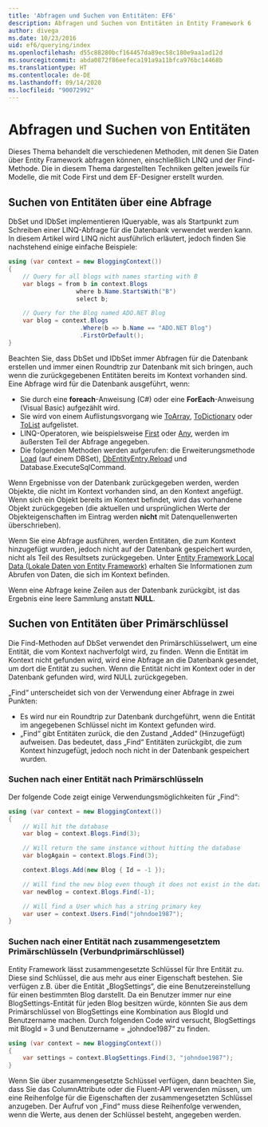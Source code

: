 ```yaml
---
title: 'Abfragen und Suchen von Entitäten: EF6'
description: Abfragen und Suchen von Entitäten in Entity Framework 6
author: divega
ms.date: 10/23/2016
uid: ef6/querying/index
ms.openlocfilehash: d55c88280bcf164457da89ec58c180e9aa1ad12d
ms.sourcegitcommit: abda0872f86eefeca191a9a11bfca976bc14468b
ms.translationtype: HT
ms.contentlocale: de-DE
ms.lasthandoff: 09/14/2020
ms.locfileid: "90072992"
---
```

# <a name="querying-and-finding-entities"></a>Abfragen und Suchen von Entitäten
Dieses Thema behandelt die verschiedenen Methoden, mit denen Sie Daten über Entity Framework abfragen können, einschließlich LINQ und der Find-Methode. Die in diesem Thema dargestellten Techniken gelten jeweils für Modelle, die mit Code First und dem EF-Designer erstellt wurden.  

## <a name="finding-entities-using-a-query"></a>Suchen von Entitäten über eine Abfrage  

DbSet und IDbSet implementieren IQueryable, was als Startpunkt zum Schreiben einer LINQ-Abfrage für die Datenbank verwendet werden kann. In diesem Artikel wird LINQ nicht ausführlich erläutert, jedoch finden Sie nachstehend einige einfache Beispiele:  

``` csharp
using (var context = new BloggingContext())
{
    // Query for all blogs with names starting with B
    var blogs = from b in context.Blogs
                   where b.Name.StartsWith("B")
                   select b;

    // Query for the Blog named ADO.NET Blog
    var blog = context.Blogs
                    .Where(b => b.Name == "ADO.NET Blog")
                    .FirstOrDefault();
}
```  

Beachten Sie, dass DbSet und IDbSet immer Abfragen für die Datenbank erstellen und immer einen Roundtrip zur Datenbank mit sich bringen, auch wenn die zurückgegebenen Entitäten bereits im Kontext vorhanden sind. Eine Abfrage wird für die Datenbank ausgeführt, wenn:  

- Sie durch eine **foreach**-Anweisung (C#) oder eine **ForEach**-Anweisung (Visual Basic) aufgezählt wird.  
- Sie wird von einem Auflistungsvorgang wie [ToArray](https://msdn.microsoft.com/library/bb298736), [ToDictionary](https://msdn.microsoft.com/library/system.linq.enumerable.todictionary) oder [ToList](https://msdn.microsoft.com/library/bb342261) aufgelistet.  
- LINQ-Operatoren, wie beispielsweise [First](https://msdn.microsoft.com/library/bb291976) oder [Any](https://msdn.microsoft.com/library/bb337697), werden im äußersten Teil der Abfrage angegeben.  
- Die folgenden Methoden werden aufgerufen: die Erweiterungsmethode [Load](https://msdn.microsoft.com/library/system.data.entity.dbextensions.load) (auf einem DBSet), [DbEntityEntry.Reload](https://msdn.microsoft.com/library/system.data.entity.infrastructure.dbentityentry.reload.aspx) und Database.ExecuteSqlCommand.  

Wenn Ergebnisse von der Datenbank zurückgegeben werden, werden Objekte, die nicht im Kontext vorhanden sind, an den Kontext angefügt. Wenn sich ein Objekt bereits im Kontext befindet, wird das vorhandene Objekt zurückgegeben (die aktuellen und ursprünglichen Werte der Objekteigenschaften im Eintrag werden **nicht** mit Datenquellenwerten überschrieben).  

Wenn Sie eine Abfrage ausführen, werden Entitäten, die zum Kontext hinzugefügt wurden, jedoch nicht auf der Datenbank gespeichert wurden, nicht als Teil des Resultsets zurückgegeben. Unter [Entity Framework Local Data (Lokale Daten von Entity Framework)](xref:ef6/querying/local-data) erhalten Sie Informationen zum Abrufen von Daten, die sich im Kontext befinden.  

Wenn eine Abfrage keine Zeilen aus der Datenbank zurückgibt, ist das Ergebnis eine leere Sammlung anstatt **NULL**.  

## <a name="finding-entities-using-primary-keys"></a>Suchen von Entitäten über Primärschlüssel  

Die Find-Methoden auf DbSet verwendet den Primärschlüsselwert, um eine Entität, die vom Kontext nachverfolgt wird, zu finden. Wenn die Entität im Kontext nicht gefunden wird, wird eine Abfrage an die Datenbank gesendet, um dort die Entität zu suchen. Wenn die Entität nicht im Kontext oder in der Datenbank gefunden wird, wird NULL zurückgegeben.  

„Find“ unterscheidet sich von der Verwendung einer Abfrage in zwei Punkten:  

- Es wird nur ein Roundtrip zur Datenbank durchgeführt, wenn die Entität im angegebenen Schlüssel nicht im Kontext gefunden wird.  
- „Find“ gibt Entitäten zurück, die den Zustand „Added“ (Hinzugefügt) aufweisen. Das bedeutet, dass „Find“ Entitäten zurückgibt, die zum Kontext hinzugefügt, jedoch noch nicht in der Datenbank gespeichert wurden.  
### <a name="finding-an-entity-by-primary-key"></a>Suchen nach einer Entität nach Primärschlüsseln  

Der folgende Code zeigt einige Verwendungsmöglichkeiten für „Find“:  

``` csharp
using (var context = new BloggingContext())
{
    // Will hit the database
    var blog = context.Blogs.Find(3);

    // Will return the same instance without hitting the database
    var blogAgain = context.Blogs.Find(3);

    context.Blogs.Add(new Blog { Id = -1 });

    // Will find the new blog even though it does not exist in the database
    var newBlog = context.Blogs.Find(-1);

    // Will find a User which has a string primary key
    var user = context.Users.Find("johndoe1987");
}
```  

### <a name="finding-an-entity-by-composite-primary-key"></a>Suchen nach einer Entität nach zusammengesetztem Primärschlüsseln (Verbundprimärschlüssel)  

Entity Framework lässt zusammengesetzte Schlüssel für Ihre Entität zu. Diese sind Schlüssel, die aus mehr aus einer Eigenschaft bestehen. Sie verfügen z.B. über die Entität „BlogSettings“, die eine Benutzereinstellung für einen bestimmten Blog darstellt. Da ein Benutzer immer nur eine BlogSettings-Entität für jeden Blog besitzen würde, könnten Sie aus dem Primärschlüssel von BlogSettings eine Kombination aus BlogId und Benutzername machen. Durch folgenden Code wird versucht, BlogSettings mit BlogId = 3 und Benutzername = „johndoe1987“ zu finden.  

``` csharp  
using (var context = new BloggingContext())
{
    var settings = context.BlogSettings.Find(3, "johndoe1987");
}
```  

Wenn Sie über zusammengesetzte Schlüssel verfügen, dann beachten Sie, dass Sie das ColumnAttribute oder die Fluent-API verwenden müssen, um eine Reihenfolge für die Eigenschaften der zusammengesetzten Schlüssel anzugeben. Der Aufruf von „Find“ muss diese Reihenfolge verwenden, wenn die Werte, aus denen der Schlüssel besteht, angegeben werden.  
